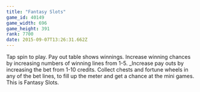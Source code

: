 ```yaml
---
title: "Fantasy Slots"
game_id: 40149
game_width: 696
game_height: 391
rank: 7700
date: 2015-09-07T13:26:31.662Z
---
```

Tap spin to play. Pay out table shows winnings. Increase winning chances by increasing numbers of winning lines from 1-5. _Increase pay outs by increasing the bet from 1-10 credits. Collect chests and fortune wheels in any of the bet lines, to fill up the meter and get a chance at the mini games. This is Fantasy Slots.